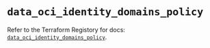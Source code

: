 # `data_oci_identity_domains_policy`

Refer to the Terraform Registory for docs: [`data_oci_identity_domains_policy`](https://registry.terraform.io/providers/oracle/oci/6.18.0/docs/data-sources/identity_domains_policy).
